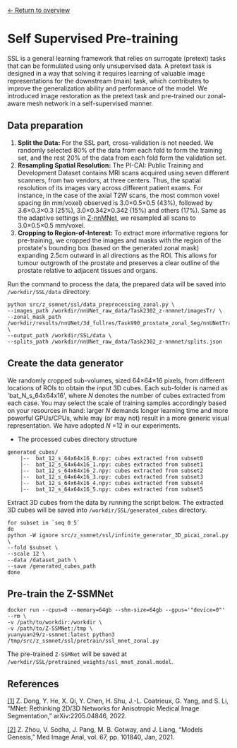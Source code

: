 [← Return to overview](https://github.com/yuanyuan29/Z-SSMNet/tree/master#ssl-pre-training)

# Self Supervised Pre-training

SSL is a general learning framework that relies on surrogate (pretext) tasks that can be formulated using only unsupervised data. A pretext task is designed in a way that solving it requires learning of valuable image representations for the downstream (main) task, which contributes to improve the generalization ability and performance of the model. We introduced image restoration as the pretext task and pre-trained our zonal-aware mesh network in a self-supervised manner.

## Data preparation

1. **Split the Data:** For the SSL part, cross-validation is not needed. We randomly selected 80% of the data from each fold to form the training set, and the rest 20% of the data from each fold form the validation set.
2. **Resampling Spatial Resolution:** The PI-CAI: Public Training and Development Dataset contains MRI scans acquired using seven different scanners, from two vendors, at three centers. Thus, the spatial resolution of its images vary across different patient exams. For instance, in the case of the axial T2W scans, the most common voxel spacing (in mm/voxel) observed is 3.0×0.5×0.5 (43%), followed by 3.6×0.3×0.3 (25%), 3.0×0.342×0.342 (15%) and others (17%). Same as the adaptive settings in [Z-nnMNet](https://github.com/yuanyuan29/Z-SSMNet/blob/master/z-nnmnet.md), we resampled all scans to 3.0×0.5×0.5 mm/voxel.
3. **Cropping to Region-of-Interest:** To extract more informative regions for pre-training, we cropped the images and masks with the region of the prostate's bounding box (based on the generated zonal mask) expanding 2.5cm outward in all directions as the ROI. This allows for tumour outgrowth of the prostate and preserves a clear outline of the prostate relative to adjacent tissues and organs.

Run the command to process the data, the prepared data will be saved into  `/workdir/SSL/data` directory:

```shell
python src/z_ssmnet/ssl/data_preprocessing_zonal.py \
--images_path /workdir/nnUNet_raw_data/Task2302_z-nnmnet/imagesTr/ \
--zonal_mask_path /workdir/results/nnUNet/3d_fullres/Task990_prostate_zonal_Seg/nnUNetTrainerV2__nnUNetPlansv2.1/fold_0/predictions_post \
--output_path /workdir/SSL/data \
--splits_path /workdir/nnUNet_raw_data/Task2302_z-nnmnet/splits.json
```

## Create the data generator

We randomly cropped sub-volumes, sized 64×64×16 pixels, from different locations of ROIs to obtain the input 3D cubes. Each sub-folder is named as 'bat_N_s_64x64x16', where *N* denotes the number of cubes extracted from each case. You may select the scale of training samples accordingly based on your resources in hand: larger *N* demands longer learning time and more powerful GPUs/CPUs, while may (or may not) result in a more generic visual representation. We have adopted  *N* =12 in our experiments.

* The processed cubes directory structure

```
generated_cubes/
    |--  bat_12_s_64x64x16_0.npy: cubes extracted from subset0
    |--  bat_12_s_64x64x16_1.npy: cubes extracted from subset1 
    |--  bat_12_s_64x64x16_2.npy: cubes extracted from subset2 
    |--  bat_12_s_64x64x16_3.npy: cubes extracted from subset3 
    |--  bat_12_s_64x64x16_4.npy: cubes extracted from subset4 
    |--  bat_12_s_64x64x16_5.npy: cubes extracted from subset5 
```

Extract 3D cubes from the data by running the script below. The extracted 3D cubes will be saved into `/workdir/SSL/generated_cubes` directory.

```shell
for subset in `seq 0 5`
do
python -W ignore src/z_ssmnet/ssl/infinite_generator_3D_picai_zonal.py \
--fold $subset \
--scale 12 \
--data /dataset_path \
--save /generated_cubes_path
done
```

## Pre-train the Z-SSMNet

```shell
docker run --cpus=8 --memory=64gb --shm-size=64gb --gpus='"device=0"' --rm \
-v /path/to/workdir:/workdir \
-v /path/to/Z-SSMNet:/tmp \
yuanyuan29/z-ssmnet:latest python3 /tmp/src/z_ssmnet/ssl/pretrain/ssl_mnet_zonal.py
```

The pre-trained `Z-SSMNet` will be saved at `/workdir/SSL/pretrained_weights/ssl_mnet_zonal.model`.

## References

[[1]](https://arxiv.org/abs/2205.04846) Z. Dong, Y. He, X. Qi, Y. Chen, H. Shu, J.-L. Coatrieux, G. Yang, and S. Li, “MNet: Rethinking 2D/3D Networks for Anisotropic Medical Image Segmentation,” arXiv:2205.04846, 2022.

[[2]](https://www.sciencedirect.com/science/article/pii/S1361841520302048) Z. Zhou, V. Sodha, J. Pang, M. B. Gotway, and J. Liang, “Models Genesis,” Med Image Anal, vol. 67, pp. 101840, Jan, 2021.
